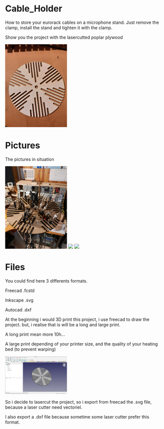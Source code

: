 # Cable_Holder

How to store your eurorack cables on a microphone stand.
Just remove the clamp, install the stand and tighten it with the clamp.

Show you the project with the lasercutted poplar plywood

<img src='Pictures/Cable_Holder_1.jpg' width='200px'/>

# Pictures

The pictures in situation

<img src='Pictures/Cable_Holder_2.jpg' width='200px'/>

<img src='Pictures/Cable_Holder_3.jpg' width='200px'/>

<img src='Pictures/Cable_Holder_4.jpg' width='200px'/>

# Files

You could find here 3 differents formats.

Freecad .fcstd

Inkscape .svg

Autocad .dxf


At the beginning i would 3D print this project, i use freecad to draw the project. but, i realise that is will be a long and large print. 

A long print mean more 10h...

A large print depending of your printer size, and the quality of your heating bed (to prevent warping)


<img src='Pictures/Freecad_Screenshot.png' width='200px'/>


So i decide to lasercut the project, so i export from freecad the .svg file, because a laser cutter need vectoriel.

I also export a .dxf file because sometime some laser cutter prefer this format.
